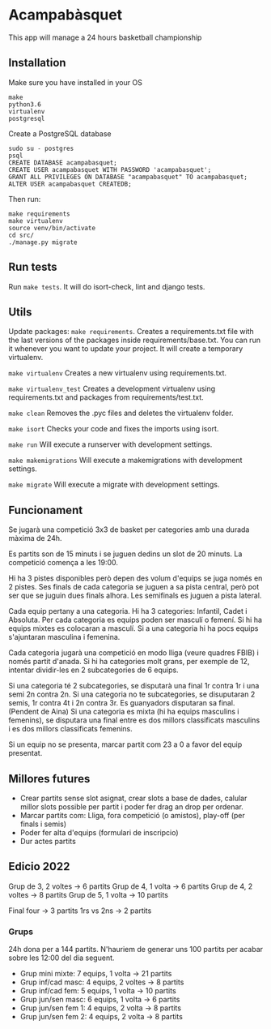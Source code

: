 # Acampabàsquet

This app will manage a 24 hours basketball championship

## Installation

Make sure you have installed in your OS
```
make
python3.6
virtualenv
postgresql
```

Create a PostgreSQL database
```
sudo su - postgres
psql
CREATE DATABASE acampabasquet;
CREATE USER acampabasquet WITH PASSWORD 'acampabasquet';
GRANT ALL PRIVILEGES ON DATABASE "acampabasquet" TO acampabasquet;
ALTER USER acampabasquet CREATEDB;
```

Then run:
```
make requirements
make virtualenv
source venv/bin/activate
cd src/
./manage.py migrate
```

## Run tests

Run `make tests`. It will do isort-check, lint and django tests.

## Utils

Update packages: `make requirements`. Creates a requirements.txt file with the last versions of the packages inside requirements/base.txt. You can run it whenever you want to update your project. It will create a temporary virtualenv.

`make virtualenv` Creates a new virtualenv using requirements.txt.

`make virtualenv_test` Creates a development virtualenv using requirements.txt and packages from requirements/test.txt.

`make clean` Removes the .pyc files and deletes the virtualenv folder.

`make isort` Checks your code and fixes the imports using isort.

`make run` Will execute a runserver with development settings.

`make makemigrations` Will execute a makemigrations with development settings.

`make migrate` Will execute a migrate with development settings.

## Funcionament
Se jugarà una competició 3x3 de basket per categories amb una durada màxima de 24h.

Es partits son de 15 minuts i se juguen dedins un slot de 20 minuts. La competició comença a les 19:00.

Hi ha 3 pistes disponibles però depen des volum d'equips se juga només en 2 pistes. Ses finals de cada categoria se juguen a sa pista central, però pot ser que se juguin dues finals alhora. Les semifinals es juguen a pista lateral.

Cada equip pertany a una categoria. Hi ha 3 categories: Infantil, Cadet i Absoluta. Per cada categoria es equips poden ser masculí o femení. Si hi ha equips mixtes es colocaran a masculí. Si a una categoria hi ha pocs equips s'ajuntaran masculina i femenina.

Cada categoria jugarà una competició en modo lliga (veure quadres FBIB) i només partit d'anada. Si hi ha categories molt grans, per exemple de 12, intentar dividir-les en 2 subcategories de 6 equips.

Si una categoria té 2 subcategories, se disputarà una final 1r contra 1r i una semi 2n contra 2n.
Si una categoria no te subcategories, se disuputaran 2 semis, 1r contra 4t i 2n contra 3r. Es guanyadors disputaran sa final. (Pendent de Aina)
Si una categoria es mixta (hi ha equips masculins i femenins), se disputara una final entre es dos millors classificats masculins i es dos millors classificats femenins.

Si un equip no se presenta, marcar partit com 23 a 0 a favor del equip presentat.

## Millores futures
- Crear partits sense slot asignat, crear slots a base de dades, calular millor slots possible per partit i poder fer drag an drop per ordenar.
- Marcar partits com: Lliga, fora competició (o amistos), play-off (per finals i semis)
- Poder fer alta d'equips (formulari de inscripcio)
- Dur actes partits


## Edicio 2022
Grup de 3, 2 voltes -> 6 partits
Grup de 4, 1 volta -> 6 partits
Grup de 4, 2 voltes -> 8 partits
Grup de 5, 1 volta -> 10 partits

Final four -> 3 partits
1rs vs 2ns -> 2 partits 

### Grups

24h dona per a 144 partits.
N'hauriem de generar uns 100 partits per acabar sobre les 12:00 del dia seguent.


- Grup mini mixte: 7 equips, 1 volta -> 21 partits
- Grup inf/cad masc: 4 equips, 2 voltes -> 8 partits
- Grup inf/cad fem: 5 equips, 1 volta -> 10 partits
- Grup jun/sen masc: 6 equips, 1 volta -> 6 partits
- Grup jun/sen fem 1: 4 equips, 2 volta -> 8 partits
- Grup jun/sen fem 2: 4 equips, 2 volta -> 8 partits

